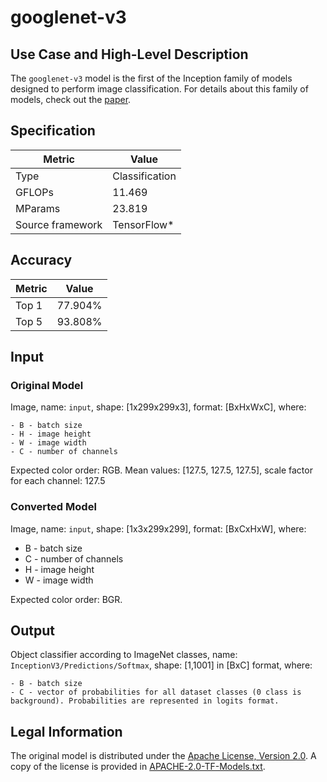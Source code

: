 # googlenet-v3

## Use Case and High-Level Description

The `googlenet-v3` model is the first of the Inception family of models designed to perform image classification. For details about this family of models, check out the [paper](https://arxiv.org/abs/1602.07261).

## Specification

| Metric            | Value         |
|-------------------|---------------|
| Type              | Classification|
| GFLOPs            | 11.469        |
| MParams           | 23.819        |
| Source framework  | TensorFlow\*  |

## Accuracy

| Metric | Value |
| ------ | ----- |
| Top 1  | 77.904% |
| Top 5  | 93.808%|

## Input

### Original Model

Image, name: `input`, shape: [1x299x299x3], format: [BxHxWxC],
   where:

    - B - batch size
    - H - image height
    - W - image width
    - C - number of channels

   Expected color order: RGB.
   Mean values: [127.5, 127.5, 127.5], scale factor for each channel: 127.5

### Converted Model

Image, name: `input`, shape: [1x3x299x299], format: [BxCxHxW],
where:

   - B - batch size
   - C - number of channels
   - H - image height
   - W - image width

Expected color order: BGR.

## Output

Object classifier according to ImageNet classes, name: `InceptionV3/Predictions/Softmax`, shape: [1,1001] in [BxC] format, where:

    - B - batch size
    - C - vector of probabilities for all dataset classes (0 class is background). Probabilities are represented in logits format.

## Legal Information

The original model is distributed under the
[Apache License, Version 2.0](https://raw.githubusercontent.com/tensorflow/models/master/LICENSE).
A copy of the license is provided in [APACHE-2.0-TF-Models.txt](../licenses/APACHE-2.0-TF-Models.txt).

